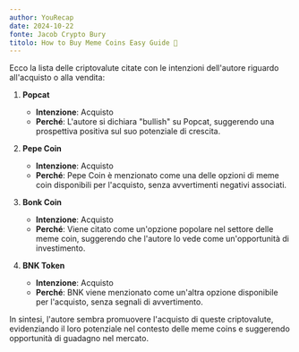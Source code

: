 ```yaml
---
author: YouRecap
date: 2024-10-22
fonte: Jacob Crypto Bury
titolo: How to Buy Meme Coins Easy Guide 🤔
---
```


Ecco la lista delle criptovalute citate con le intenzioni dell'autore riguardo all'acquisto o alla vendita:

1. **Popcat**
   - **Intenzione**: Acquisto
   - **Perché**: L'autore si dichiara "bullish" su Popcat, suggerendo una prospettiva positiva sul suo potenziale di crescita.

2. **Pepe Coin**
   - **Intenzione**: Acquisto
   - **Perché**: Pepe Coin è menzionato come una delle opzioni di meme coin disponibili per l'acquisto, senza avvertimenti negativi associati.

3. **Bonk Coin**
   - **Intenzione**: Acquisto
   - **Perché**: Viene citato come un'opzione popolare nel settore delle meme coin, suggerendo che l'autore lo vede come un'opportunità di investimento.

4. **BNK Token**
   - **Intenzione**: Acquisto
   - **Perché**: BNK viene menzionato come un'altra opzione disponibile per l'acquisto, senza segnali di avvertimento.

In sintesi, l'autore sembra promuovere l'acquisto di queste criptovalute, evidenziando il loro potenziale nel contesto delle meme coins e suggerendo opportunità di guadagno nel mercato.

